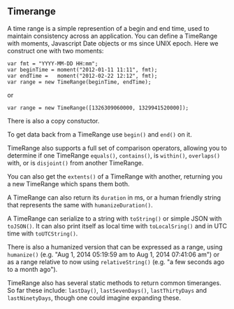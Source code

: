 ## Timerange

A time range is a simple represention of a begin and end time, used to maintain consistency across an application. You can define a TimeRange with moments, Javascript Date objects or ms since UNIX epoch. Here we construct one with two moments:

    var fmt = "YYYY-MM-DD HH:mm";
    var beginTime = moment("2012-01-11 11:11", fmt);
    var endTime =   moment("2012-02-22 12:12", fmt);
    var range = new TimeRange(beginTime, endTime);

or

    var range = new TimeRange([1326309060000, 1329941520000]);

There is also a copy constuctor.

To get data back from a TimeRange use `begin()` and `end()` on it.

TimeRange also supports a full set of comparison operators, allowing you to determine if one TimeRange `equals()`, `contains()`, is `within()`, `overlaps()` with, or is `disjoint()` from another TimeRange.

You can also get the `extents()` of a TimeRange with another, returning you a new TimeRange which spans them both.

A TimeRange can also return its `duration` in ms, or a human friendly string that represents the same with `humanizeDuration()`.

A TimeRange can serialize to a string with `toString()` or simple JSON with `toJSON()`. It can also print itself as local time with `toLocalSring()` and in UTC time with `toUTCString()`.

There is also a humanized version that can be expressed as a range, using `humanize()` (e.g. "Aug 1, 2014 05:19:59 am to Aug 1, 2014 07:41:06 am") or as a range relative to now using `relativeString()` (e.g. "a few seconds ago to a month ago").

TimeRange also has several static methods to return common timeranges. So far these include: `lastDay()`, `lastSevenDays()`, `lastThirtyDays` and `lastNinetyDays`, though one could imagine expanding these.


